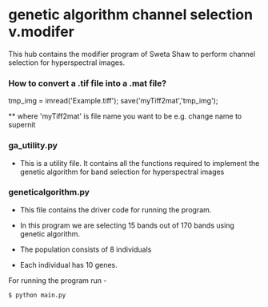 # genetic algorithm channel selection v.modifer

This hub contains the modifier program of Sweta Shaw to perform channel selection for hyperspectral images.

### How to convert a .tif file into a .mat file?

tmp_img = imread('Example.tiff');
save('myTiff2mat','tmp_img');

** where 'myTiff2mat' is file name you want to be e.g. change name to supernit 

### ga_utility.py
  - This is a utility file. It contains all the functions required to implement the genetic algorithm for band selection for hyperspectral images

### geneticalgorithm.py
  - This file contains the driver code for running the program.
  
- In this program we are selecting 15 bands out of 170 bands using genetic algorithm. 
- The population consists of 8 individuals
- Each individual has 10 genes.

For running the program run - 

```sh
$ python main.py
```